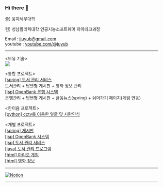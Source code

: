 ### Hi there 👋

졸) 웅지세무대학

현) 성남폴리텍대학 인공지능소프트웨어 하이테크과정

Email : jjuyub@gmail.com <br>
youtube : <a href="youtube.com/@juyub">youtube.com/@juyub</a>

<hr>

<보유 기술> <br>
<img src="https://github.com/juyub/juyub/assets/126839881/9c0f935e-1a59-4f05-8833-2416c99fbea5" /> <br>

<통합 프로젝트> <br>
<a href="https://github.com/juyub/sp_JooLib">[spring] 도서 관리 서비스</a> <br>
 도서관리 + 답변형 게시판 + 영화 정보 관리 <br>
<a href="https://github.com/juyub/tp-JooBank">[jsp] OpenBank 은행 시스템</a> <br>
 은행관리 + 답변형 게시판 + 금융뉴스(spring) + 쉬어가기 페이지(게임 연동) <br>

<한이음 프로젝트><br>
<a href="https://github.com/juyub/jy_hanium">[python] cctv를 이용한 얼굴 및 사람인식</a>

<개별 프로젝트> <br>
<a href="https://github.com/juyub/JooBoard">[spring] 게시판</a> <br>
<a href="https://github.com/juyub/JooBank">[jsp] OpenBank 시스템</a> <br>
<a href="https://github.com/juyub/JooLib">[jsp] 도서 관리 서비스</a> <br>
<a href="https://github.com/juyub/BookM_TTT">[java] 도서 관리 프로그램</a> <br>
<a href="https://github.com/juyub/web-basic">[html] 마리오 게임</a> <br>
<a href="https://github.com/juyub/movieInfo">[html] 영화 정보</a>

<hr>

<a href="https://helpful-budget-5ec.notion.site/6281a7bdbc704edfb1dfb05dd78ddb2c" target="blank">![Notion](https://img.shields.io/badge/Notion-%23000000.svg?style=for-the-badge&logo=notion&logoColor=white)</a>

<hr>



<!--
<a href="https://juyub.github.io/web-basic/Mario/mario.html" target="blank">마리오게임</a>

<!--
**juyub/juyub** is a ✨ _special_ ✨ repository because its `README.md` (this file) appears on your GitHub profile.

Here are some ideas to get you started:

- 🔭 I’m currently working on ...
- 🌱 I’m currently learning ...
- 👯 I’m looking to collaborate on ...
- 🤔 I’m looking for help with ...
- 💬 Ask me about ...
- 📫 How to reach me: ...
- 😄 Pronouns: ...
- ⚡ Fun fact: ...
-->
